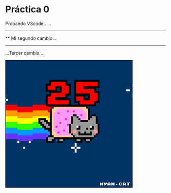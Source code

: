  # Práctica 0

 Probando VScode..
 ...

***********************
** Mi segundo cambio...
***********************

...Tercer cambio...


![](Ejercicio2-img1.gif)

